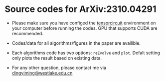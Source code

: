 # Source codes for ArXiv:2310.04291
- Please make sure you have configed the [tensorcircuit](https://tensorcircuit.readthedocs.io/en/latest/) environment on your computer before running the codes. GPU that supports CUDA are recommended.

- Codes/data for all algorithms/figures in the paper are availible.

- Each algorithms code has two options: ```reEvolve``` and ```plot```. Defalt setting only plots the result based on existing data.

- For any other question, please contact me via dingyiming@westlake.edu.cn
